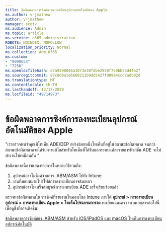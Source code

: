 ```yaml
---
title: ข้อผิดพลาดการซิงค์การลงทะเบียนอุปกรณ์อัตโนมัติของ Apple
ms.author: v-jmathew
author: v-jmathew
manager: scotv
ms.audience: Admin
ms.topic: article
ms.service: o365-administration
ROBOTS: NOINDEX, NOFOLLOW
localization_priority: Normal
ms.collection: Adm_O365
ms.custom:
- "9000654"
- "7256"
ms.openlocfilehash: d7a9398046a1073e30fdbe2950f750bb55d4fa2f
ms.sourcegitcommit: 87c8d0a1e6668211b9dd5427f98984ccdcadb02d
ms.translationtype: MT
ms.contentlocale: th-TH
ms.lasthandoff: 12/17/2020
ms.locfileid: "49714973"
---
```

# <a name="apple-automatic-device-enrollment-sync-errors"></a>ข้อผิดพลาดการซิงค์การลงทะเบียนอุปกรณ์อัตโนมัติของ Apple

"เราตรวจพบว่าคุณมีโทเค็น ADE/DEP อย่างน้อยหนึ่งโทเค็นที่อยู่ในสถานะข้อผิดพลาด จนกว่าสถานะข้อผิดพลาดจะได้รับการแก้ไขสำหรับโทเค็นที่ได้รับผลกระทบแต่ละรายการฟังก์ชัน ADE จะไม่ทำงานให้เหมือนกัน "

ข้อผิดพลาดนี้อาจแสดงรายการในหลายวิธีรวมถึง:

1. อุปกรณ์อาจไม่ซิงค์จากการ .ABM/ASM ไปยัง Intune
2. งานที่มอบหมายโปรไฟล์การลงทะเบียนอาจล้มเหลว
3. อุปกรณ์อาจไม่เสร็จสมบูรณ์การลงทะเบียน ADE เสร็จเรียบร้อยแล้ว

ตรวจหาข้อผิดพลาดในการซิงค์ที่รายงานในคอนโซล Intune ภายใต้ **อุปกรณ์ > การลงทะเบียนอุปกรณ์ > การลงทะเบียน Apple > โทเค็นโปรแกรมการลง** ทะเบียนและตรวจทานเอกสารต่อไปนี้เพื่อดูสิ่งที่อาจเกิดขึ้น:

[ข้อผิดพลาดการซิงค์ของ .ABM/ASM สำหรับ iOS/iPadOS และ macOS โทเค็นการลงทะเบียนอุปกรณ์อัตโนมัติ](https://docs.microsoft.com/mem/intune/enrollment/troubleshoot-ios-enrollment-errors#resolutions-when-syncing-tokens-between-intune-and-abmasm-for-automated-device-enrollment)
